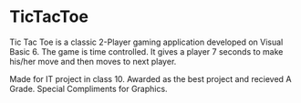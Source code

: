# TicTacToe

Tic Tac Toe is a classic 2-Player gaming application developed on Visual Basic 6. The game is time controlled. It gives a player 7 seconds to make his/her move and then moves to next player.

Made for IT project in class 10. Awarded as the best project and recieved A Grade. Special Compliments for Graphics.
